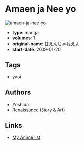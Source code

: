# Amaen ja Nee yo

![amaen-ja-nee-yo](https://cdn.myanimelist.net/images/manga/3/29042.jpg)

-   **type**: manga
-   **volumes**: 1
-   **original-name**: 甘えんじゃねえよ
-   **start-date**: 2009-01-20

## Tags

-   yaoi

## Authors

-   Yoshida
-   Renaissance (Story & Art)

## Links

-   [My Anime list](https://myanimelist.net/manga/18970/Amaen_ja_Nee_yo)
